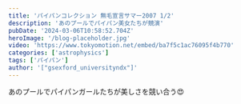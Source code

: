 ```yaml
---
title: 'パイパンコレクション 無毛宣言サマー2007 1/2'
description: 'あのプールでパイパン美女たちが競演'
pubDate: '2024-03-06T10:58:52.704Z'
heroImage: '/blog-placeholder.jpg'
video: 'https://www.tokyomotion.net/embed/ba7f5c1ac76095f4b770'
categories: ['astrophysics']
tags: ['パイパン']
author: '["gsexford_universityndx"]'
---
```


あのプールでパイパンガールたちが美しさを競い合う😍
